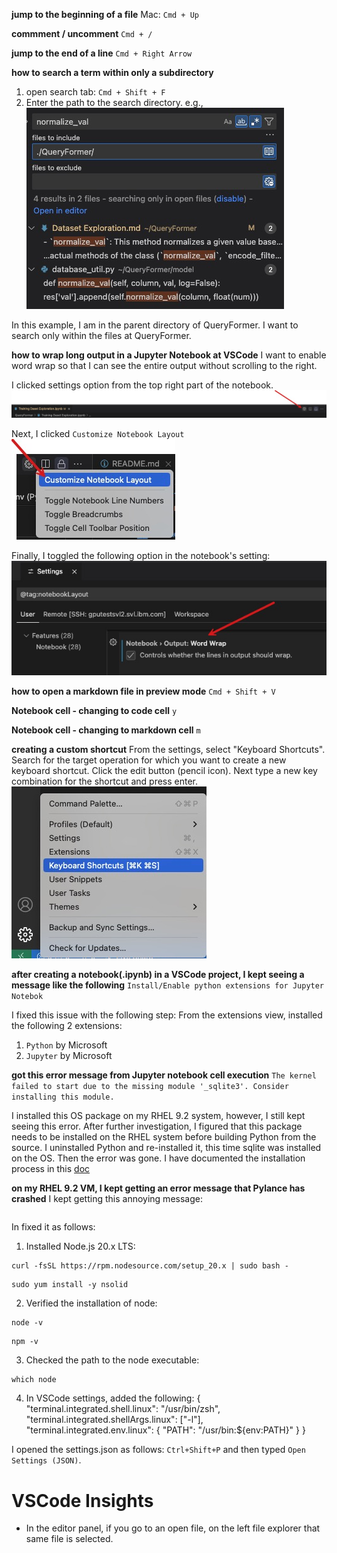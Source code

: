 __jump to the beginning of a file__
Mac: `Cmd + Up`

__commment / uncomment__
`Cmd + /`

__jump to the end of a line__
`Cmd + Right Arrow`

__how to search a term within only a subdirectory__
1. open search tab: `Cmd + Shift + F`
2. Enter the path to the search directory. e.g., 
![alt text](image.png)

In this example, I am in the parent directory of QueryFormer. I want to search only within the files at QueryFormer.

__how to wrap long output in a Jupyter Notebook at VSCode__
I want to enable word wrap so that I can see the entire output without scrolling to the right. 

I clicked settings option from the top right part of the notebook. 
![alt text](image-1.png)

Next, I clicked `Customize Notebook Layout`
![alt text](image-2.png)

Finally, I toggled the following option in the notebook's setting:
![alt text](image-3.png)

__how to open a markdown file in preview mode__
`Cmd + Shift + V`

__Notebook cell - changing to code cell__
`y`

__Notebook cell - changing to markdown cell__
`m`

__creating a custom shortcut__
From the settings, select "Keyboard Shortcuts". Search for the target operation for which you want to create a new keyboard shortcut. Click the edit button (pencil icon). Next type a new key combination for the shortcut and press enter. 
![alt text](image-4.png)

__after creating a notebook(.ipynb) in a VSCode project, I kept seeing a message like the following__
`Install/Enable python extensions for Jupyter Notebok`

I fixed this issue with the following step:
From the extensions view, installed the following 2 extensions:
1. `Python` by Microsoft
2. `Jupyter` by Microsoft

__got this error message from Jupyter notebook cell execution__
`The kernel failed to start due to the missing module '_sqlite3'. Consider installing this module.`

I installed this OS package on my RHEL 9.2 system, however, I still kept seeing this error. After further investigation, I figured that this package 
needs to be installed on the RHEL system before building Python from the source. I uninstalled Python and re-installed it, this time sqlite was installed on the OS. Then the error was gone. I have documented the installation process in this [doc](../python/Python3.12.3-Instllation-RHEL9.2.md)

__on my RHEL 9.2 VM, I kept getting an error message that Pylance has crashed__
I kept getting this annoying message:
```Pylance has crashed. Would you like to try using a Node.js executable to run the language server?
```

In fixed it as follows:
1. Installed Node.js 20.x LTS:
```shell
curl -fsSL https://rpm.nodesource.com/setup_20.x | sudo bash -
```

```shell
sudo yum install -y nsolid
```

2. Verified the installation of node:
```shell
node -v
```

```shell
npm -v
```

3. Checked the path to the node executable:
```shell
which node
```

4. In VSCode settings, added the following:
{
    "terminal.integrated.shell.linux": "/usr/bin/zsh",
    "terminal.integrated.shellArgs.linux": ["-l"],
    "terminal.integrated.env.linux": {
        "PATH": "/usr/bin:${env:PATH}"
    }
}

I opened the settings.json as follows:
`Ctrl+Shift+P` and then typed `Open Settings (JSON)`.


# VSCode Insights
- In the editor panel, if you go to an open file, on the left file explorer that same file is selected. 
